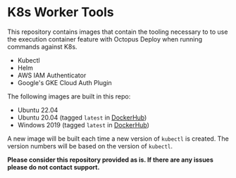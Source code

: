 # K8s Worker Tools

This repository contains images that contain the tooling necessary to to use the execution container feature with Octopus Deploy when running commands against K8s.

- Kubectl
- Helm
- AWS IAM Authenticator
- Google's GKE Cloud Auth Plugin

The following images are built in this repo:

- Ubuntu 22.04
- Ubuntu 20.04 (tagged `latest` in [DockerHub](https://hub.docker.com/r/octopuslabs/k8s-workertools/tags?page=1&name=latest))
- Windows 2019 (tagged `latest` in [DockerHub](https://hub.docker.com/r/octopuslabs/k8s-workertools/tags?page=1&name=latest))

A new image will be built each time a new version of `kubectl` is created.  The version numbers will be based on the version of `kubectl`.

**Please consider this repository provided as is.  If there are any issues please do not contact support.**